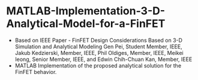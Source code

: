 # MATLAB-Implementation-3-D-Analytical-Model-for-a-FinFET
* Based on IEEE Paper - FinFET Design Considerations Based on 3-D Simulation and Analytical Modeling Gen Pei, Student Member, IEEE, Jakub Kedzierski, Member, IEEE, Phil Oldiges, Member, IEEE, Meikei Ieong, Senior Member, IEEE, and Edwin Chih-Chuan Kan, Member, IEEE
* MATLAB Implementation of the proposed analytical solution for the FinFET behavior.
